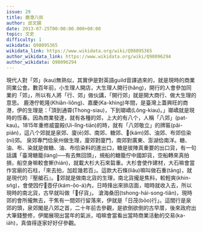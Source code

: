 ```yaml
---
issue: 29
title: 鹿港八郊
author: 邱文錫
date: 2013-07-25T00:00:00.000+08:00
topic: 文史
difficulty: 1
wikidata: Q98095365
wikidata_link: https://www.wikidata.org/wiki/Q98095365
author_wikidata_link: https://www.wikidata.org/wiki/Q98096294
author_wikidata: Q98096294
---
```

現代人對「郊」(kau)無熟似，其實伊是對英語guild音譯過來的，就是現時的商業同業公會。數百年前，小生理人開店，大生理人開行(hâng)，開行的人會參加同業的「郊」，所以有人將「行、郊」做伙講，「開行郊」就是開大商行、做大生理的意思。
鹿港佇乾隆(Khiân-liông)、嘉慶(Ka-khìng)年間，是臺灣上蓋興旺的商港，伊的生理是：「頂到通霄(Thong-siau)，下到瑯嶠(Lông-kiau)。」瑯嶠就是現時的恆春。因為商業發達，就有各種的郊，上大的有八个，人稱「八郊」(pat-kau)。1815年重修威靈殿(Ui-lîng-tiān)的時，就有「八郊敬立」的牌匾(pâi-pián)，這八个郊就是泉郊、廈(ē)郊、南郊、糖郊、𥴊(kám)郊、油郊、布郊佮染(ní)郊。
泉郊專門佮泉州做生理，廈郊對廈門，南郊對廣東、澎湖佮南洋。糖、油、布、染就是做糖、油、布佮染料的進出口，糖是彼陣真重要的出口貨，有一句話講「臺灣糖籠(láng)──有去無回頭」，規船的糖籠佇中國卸貨，空船轉來真拍損，船空身嘛較會搟(hián)，就載大杉大石來硩重。大杉會使作建材，大石嘛會當作宮廟的石柱，「來去拍，加趁幾若百」。這款大石條(liâu)嘛叫做石重(tāng)，就是現代的『壓艙石』。𥴊郊就是做南北貨的生理，南北貨攏是焦料，較輕爽(khin-sńg)，會使囥佇𥴊壺仔(kám-ôo-á)內，日時捀出來排店面，暗時就收入去，所以現時的南北貨，古早就叫做「𥴊仔貨」。
滄海桑田(tshong-hái-song-tiân)，現時郊的會所攏無去，干焦有一間郊行留落來，伊就是「日茂(bōo)行」。這間行是泉郊的頭，泉郊閣是八郊之首，二十年前去參觀，是欲倒欲倒的古早厝，後來政府出大筆錢整修，伊閣展現出當年的氣派，咱嘛會當看出當時商業活動的交易(ka-ia̍h)，真值得逐家好好仔參觀。